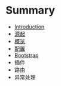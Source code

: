 # Summary

* [Introduction](README.md)
* [源起](vanilla-start.md)
* [概览](overview.md)
* [配置](config.md)
* [Bootstrap](bootstrap.md)
* 插件
* 路由
* 异常处理

